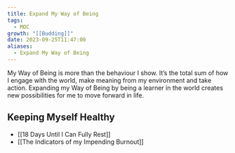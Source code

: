 ```yaml
---
title: Expand My Way of Being
tags:
  - MOC
growth: "[[Budding]]"
date: 2023-09-25T11:47:00
aliases:
  - Expand My Way of Being
---
```

My Way of Being is more than the behaviour I show. It’s the total sum of how I engage with the world, make meaning from my environment and take action. Expanding my Way of Being by being a learner in the world creates new possibilities for me to move forward in life.

## Keeping Myself Healthy
- [[18 Days Until I Can Fully Rest]]
- [[The Indicators of my Impending Burnout]]

